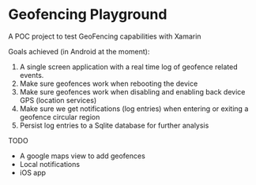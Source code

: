 # Geofencing Playground

A POC project to test GeoFencing capabilities with Xamarin

Goals achieved (in Android at the moment): 

1. A single screen application with a real time log of geofence related events. 
2. Make sure geofences work when rebooting the device
3. Make sure geofences work when disabling and enabling back device GPS (location services)
4. Make sure we get notifications (log entries) when entering or exiting a geofence circular region
5. Persist log entries to a Sqlite database for further analysis

TODO

- A google maps view to add geofences
- Local notifications
- iOS app